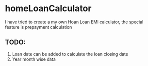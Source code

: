 # homeLoanCalculator
I have tried to create a my own Hoan Loan EMI calculator, the special feature is prepayment calculation

## TODO:
1. Loan date can be added to calculate the loan closing date
2. Year month wise data